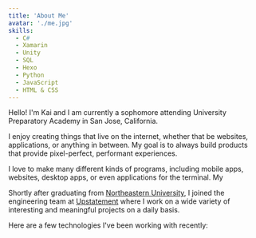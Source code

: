 ```yaml
---
title: 'About Me'
avatar: './me.jpg'
skills:
  - C#
  - Xamarin
  - Unity
  - SQL
  - Hexo
  - Python
  - JavaScript
  - HTML & CSS
---
```


Hello! I'm Kai and I am currently a sophomore attending University Preparatory Academy in San Jose, California.

I enjoy creating things that live on the internet, whether that be websites, applications, or anything in between. My goal is to always build products that provide pixel-perfect, performant experiences.

I love to make many different kinds of programs, including mobile apps, websites, desktop apps, or even applications for the terminal. My 

Shortly after graduating from [Northeastern University](https://www.ccis.northeastern.edu/), I joined the engineering team at [Upstatement](https://www.upstatement.com/) where I work on a wide variety of interesting and meaningful projects on a daily basis.

Here are a few technologies I've been working with recently:
